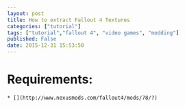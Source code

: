```yaml
---
layout: post
title: How to extract Fallout 4 Textures
categories: ["tutorial"]
tags: ["tutorial","fallout 4", "video games", "modding"]
published: False
date: 2015-12-31 15:53:50
---
```


# Requirements:
	* [](http://www.nexusmods.com/fallout4/mods/78/?)
